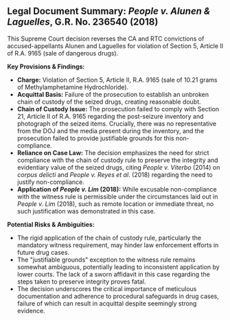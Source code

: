 ## Legal Document Summary: *People v. Alunen & Laguelles*, G.R. No. 236540 (2018)

This Supreme Court decision reverses the CA and RTC convictions of accused-appellants Alunen and Laguelles for violation of Section 5, Article II of R.A. 9165 (sale of dangerous drugs).

**Key Provisions & Findings:**

*   **Charge:** Violation of Section 5, Article II, R.A. 9165 (sale of 10.21 grams of Methylamphetamine Hydrochloride).
*   **Acquittal Basis:** Failure of the prosecution to establish an unbroken chain of custody of the seized drugs, creating reasonable doubt.
*   **Chain of Custody Issue:** The prosecution failed to comply with Section 21, Article II of R.A. 9165 regarding the post-seizure inventory and photograph of the seized items. Crucially, there was no representative from the DOJ and the media present during the inventory, and the prosecution failed to provide justifiable grounds for this non-compliance.
*   **Reliance on Case Law:** The decision emphasizes the need for strict compliance with the chain of custody rule to preserve the integrity and evidentiary value of the seized drugs, citing *People v. Viterbo* (2014) on *corpus delicti* and *People v. Reyes et al*. (2018) regarding the need to justify non-compliance.
*   **Application of *People v. Lim* (2018):** While excusable non-compliance with the witness rule is permissible under the circumstances laid out in *People v. Lim* (2018), such as remote location or immediate threat, no such justification was demonstrated in this case.

**Potential Risks & Ambiguities:**

*   The rigid application of the chain of custody rule, particularly the mandatory witness requirement, may hinder law enforcement efforts in future drug cases.
*   The "justifiable grounds" exception to the witness rule remains somewhat ambiguous, potentially leading to inconsistent application by lower courts. The lack of a sworn affidavit in this case regarding the steps taken to preserve integrity proves fatal.
*   The decision underscores the critical importance of meticulous documentation and adherence to procedural safeguards in drug cases, failure of which can result in acquittal despite seemingly strong evidence.
